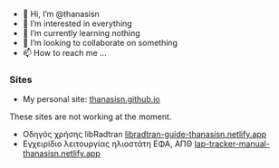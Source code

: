 - 👋 Hi, I’m @thanasisn
- 👀 I’m interested in everything
- 🌱 I’m currently learning nothing
- 💞️ I’m looking to collaborate on something
- 📫 How to reach me ...

### Sites 

- My personal site: [thanasisn.github.io](https://thanasisn.github.io/)

These sites are not working at the moment.
- Οδηγός χρήσης libRadtran [libradtran-guide-thanasisn.netlify.app](https://libradtran-guide-thanasisn.netlify.app)
- Εγχειρίδιο λειτουργίας ηλιοστάτη ΕΦΑ, ΑΠΘ  [lap-tracker-manual-thanasisn.netlify.app](https://lap-tracker-manual-thanasisn.netlify.app)    
    
<!---
thanasisn/thanasisn is a ✨ special ✨ repository because its `README.md` (this file) appears on your GitHub profile.
You can click the Preview link to take a look at your changes.
--->
